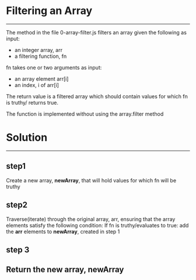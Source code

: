 # Filtering an Array
----------------------------------------------------------------------------------------------------------------
The method in the file 0-array-filter.js filters an array given the
following as input:
* an integer array, arr
* a filtering function, fn

fn takes one or two arguments as input:
* an array element arr[i]
* an index, i of arr[i]

The return value is a filtered array which should contain values
for which fn is truthy/ returns true.

The function is implemented without using the array.filter method

# Solution
---------------------------------------------------------------------
## step1
Create a new array, **newArray**, that will hold values for which fn will be truthy

## step2
Traverse(iterate) through the original array, arr, ensuring that the array elements satisfy the following condition:
 If fn is truthy/evaluates to true:
    add the **arr** elements to **newArray**, created in step 1

## step 3
Return the new array, **newArray**
-----------------------------------------------------------------